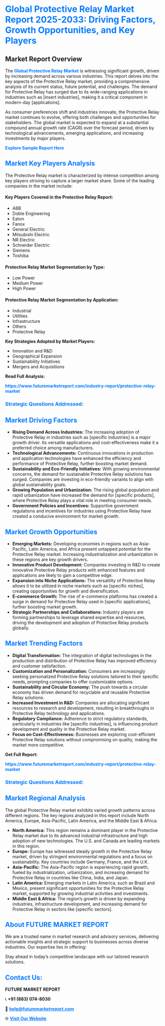 <h1 style="color: #007BFF;">Global Protective Relay Market Report 2025-2033: Driving Factors, Growth Opportunities, and Key Players</h1>

<section id="overview">
<h2>Market Report Overview</h2>
<p>The <a href="https://www.futuremarketreport.com/industry-report/protective-relay-market" style="color: #007BFF; text-decoration: none;"><strong>Global Protective Relay Market</strong></a> is witnessing significant growth, driven by increasing demand across various industries. This report delves into the key aspects of the Protective Relay market, providing a comprehensive analysis of its current status, future potential, and challenges. The demand for Protective Relay has surged due to its wide-ranging applications in industries such as [insert industries], making it a critical component in modern-day [applications].</p>
<p>As consumer preferences shift and industries innovate, the Protective Relay market continues to evolve, offering both challenges and opportunities for stakeholders. The global market is expected to expand at a substantial compound annual growth rate (CAGR) over the forecast period, driven by technological advancements, emerging applications, and increasing investments by major players.</p>
</section>

<section id="overview">
<p><a href="https://www.futuremarketreport.com/request-sample/reportId=112559" style="color: #007BFF; text-decoration: none;"><strong>Explore Sample Report Here</strong></a></p>
</section>

<section id="key-players">
<h2 style="color: #007BFF;">Market Key Players Analysis</h2>
<p>The Protective Relay market is characterized by intense competition among key players striving to capture a larger market share. Some of the leading companies in the market include:</p>
<h4>Key Players Covered in the Protective Relay Report:</h4>
<ul><li>ABB</li><li>Doble Engineering</li><li>Eaton</li><li>Fanox</li><li>General Electric</li><li>Mitsubishi Electric</li><li>NR Electric</li><li>Schneider Electric</li><li>Siemens</li><li>Toshiba</li></ul>
<h4>Protective Relay Market Segmentation by Type:</h4>
<ul><li>Low Power</li><li>Medium Power</li><li>High Power</li></ul>

<h4>Protective Relay Market Segmentation by Application:</h4>
<ul><li>Industrial</li><li>Utilities</li><li>Infrastructure</li><li>Others</li><li>Protective Relay</li></ul>
<p><strong>Key Strategies Adopted by Market Players:</strong></p>
<ul>
<li>Innovation and R&D</li>
<li>Geographical Expansion</li>
<li>Sustainability Initiatives</li>
<li>Mergers and Acquisitions</li>
</ul>
</section>

<section>
<p><strong>Read Full Analysis: </strong></p><a href="https://www.futuremarketreport.com/industry-report/protective-relay-market" style="color: #007BFF; text-decoration: none;"><strong>https://www.futuremarketreport.com/industry-report/protective-relay-market</strong></a>
<h3 style="color: #007BFF;">Strategic Questions Addressed:</h3>
</section>

<section id="driving-factors">
<h2 style="color: #007BFF;">Market Driving Factors</h2>
<ul>
<li><strong>Rising Demand Across Industries:</strong> The increasing adoption of Protective Relay in industries such as [specific industries] is a major growth driver. Its versatile applications and cost-effectiveness make it a preferred choice among manufacturers.</li>
<li><strong>Technological Advancements:</strong> Continuous innovations in production and application technologies have enhanced the efficiency and performance of Protective Relay, further boosting market demand.</li>
<li><strong>Sustainability and Eco-Friendly Initiatives:</strong> With growing environmental concerns, the demand for sustainable Protective Relay solutions has surged. Companies are investing in eco-friendly variants to align with global sustainability goals.</li>
<li><strong>Growing Population and Urbanization:</strong> The rising global population and rapid urbanization have increased the demand for [specific products], where Protective Relay plays a vital role in meeting consumer needs.</li>
<li><strong>Government Policies and Incentives:</strong> Supportive government regulations and incentives for industries using Protective Relay have created a conducive environment for market growth.</li>
</ul>
</section>

<section id="growth-opportunities">
<h2 style="color: #007BFF;">Market Growth Opportunities</h2>
<ul>
<li><strong>Emerging Markets:</strong> Developing economies in regions such as Asia-Pacific, Latin America, and Africa present untapped potential for the Protective Relay market. Increasing industrialization and urbanization in these regions are key growth drivers.</li>
<li><strong>Innovative Product Development:</strong> Companies investing in R&D to create innovative Protective Relay products with enhanced features and applications are likely to gain a competitive edge.</li>
<li><strong>Expansion into Niche Applications:</strong> The versatility of Protective Relay allows it to be utilized in niche markets such as [specific niches], creating opportunities for growth and diversification.</li>
<li><strong>E-commerce Growth:</strong> The rise of e-commerce platforms has created a surge in demand for Protective Relay used in [specific applications], further boosting market growth.</li>
<li><strong>Strategic Partnerships and Collaborations:</strong> Industry players are forming partnerships to leverage shared expertise and resources, driving the development and adoption of Protective Relay products globally.</li>
</ul>
</section>

<section id="trending-factors">
<h2 style="color: #007BFF;">Market Trending Factors</h2>
<ul>
<li><strong>Digital Transformation:</strong> The integration of digital technologies in the production and distribution of Protective Relay has improved efficiency and customer satisfaction.</li>
<li><strong>Customization and Personalization:</strong> Consumers are increasingly seeking personalized Protective Relay solutions tailored to their specific needs, prompting companies to offer customizable options.</li>
<li><strong>Sustainability and Circular Economy:</strong> The push towards a circular economy has driven demand for recyclable and reusable Protective Relay solutions.</li>
<li><strong>Increased Investment in R&D:</strong> Companies are allocating significant resources to research and development, resulting in breakthroughs in Protective Relay technology and applications.</li>
<li><strong>Regulatory Compliance:</strong> Adherence to strict regulatory standards, particularly in industries like [specific industries], is influencing product development and quality in the Protective Relay market.</li>
<li><strong>Focus on Cost-Effectiveness:</strong> Businesses are exploring cost-efficient Protective Relay solutions without compromising on quality, making the market more competitive.</li>
</ul>
</section>

<section>
<p><strong>Get Full Report: </strong></p><a href="https://www.futuremarketreport.com/industry-report/protective-relay-market" style="color: #007BFF; text-decoration: none;"><strong>https://www.futuremarketreport.com/industry-report/protective-relay-market</strong></a>
<h3 style="color: #007BFF;">Strategic Questions Addressed:</h3>
</section>


<section id="regional-analysis">
<h2 style="color: #007BFF;">Market Regional Analysis</h2>
<p>The global Protective Relay market exhibits varied growth patterns across different regions. The key regions analyzed in this report include North America, Europe, Asia-Pacific, Latin America, and the Middle East & Africa:</p>
<ul>
<li><strong>North America:</strong> This region remains a dominant player in the Protective Relay market due to its advanced industrial infrastructure and high adoption of new technologies. The U.S. and Canada are leading markets in this region.</li>
<li><strong>Europe:</strong> Europe has witnessed steady growth in the Protective Relay market, driven by stringent environmental regulations and a focus on sustainability. Key countries include Germany, France, and the U.K.</li>
<li><strong>Asia-Pacific:</strong> The Asia-Pacific region is experiencing rapid growth, fueled by industrialization, urbanization, and increasing demand for Protective Relay in countries like China, India, and Japan.</li>
<li><strong>Latin America:</strong> Emerging markets in Latin America, such as Brazil and Mexico, present significant opportunities for the Protective Relay market, supported by growing industrial activities and investments.</li>
<li><strong>Middle East & Africa:</strong> The region’s growth is driven by expanding industries, infrastructure development, and increasing demand for Protective Relay in sectors like [specific sectors].</li>
</ul>
</section>

<footer>
<h2 style="color: #007BFF;">About FUTURE MARKET REPORT</h2>
<p>We are a trusted name in market research and advisory services, delivering actionable insights and strategic support to businesses across diverse industries. Our expertise lies in offering:</p>

<p>Stay ahead in today’s competitive landscape with our tailored research solutions.</p>

<h2 style="color: #007BFF;">Contact Us:</h2>
<p><strong>FUTURE MARKET REPORT</strong></p>
<p>📞 <strong>+91 (883) 074-8030</strong></p>
<p>📧 <strong><a href="mailto:help@futuremarketreport.com" style="color: #007BFF;">help@futuremarketreport.com</a></strong></p>
<p>🌐 <strong><a href="https://www.futuremarketreport.com/" style="color: #007BFF;">Visit Our Website</a></strong></p>
</footer>